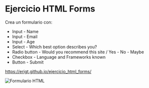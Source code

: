 # Ejercicio HTML Forms
Crea un formulario con:

- Input - Name
- Input - Email
- Input - Age
- Select - Which best option describes you?
- Radio button - Would you recommend this site / Yes - No - Maybe
- Checkbox - Language and Frameworks known
- Button - Submit

https://erigt.github.io/ejercicio_html_forms/

![Formulario HTML](https://github.com/erigt/ejercicio_html_forms/assets/146768635/c4635db0-1574-4346-a079-31f155c471a9)
